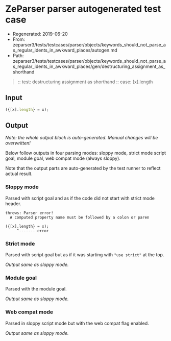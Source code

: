 # ZeParser parser autogenerated test case

- Regenerated: 2019-06-20
- From: zeparser3/tests/testcases/parser/objects/keywords_should_not_parse_as_regular_idents_in_awkward_places/autogen.md
- Path: zeparser3/tests/testcases/parser/objects/keywords_should_not_parse_as_regular_idents_in_awkward_places/gen/destructuring_assignment_as_shorthand

> :: test: destructuring assignment as shorthand
> :: case: [x].length

## Input


`````js
({[x].length} = x);
`````

## Output

_Note: the whole output block is auto-generated. Manual changes will be overwritten!_

Below follow outputs in four parsing modes: sloppy mode, strict mode script goal, module goal, web compat mode (always sloppy).

Note that the output parts are auto-generated by the test runner to reflect actual result.

### Sloppy mode

Parsed with script goal and as if the code did not start with strict mode header.

`````
throws: Parser error!
  A computed property name must be followed by a colon or paren

({[x].length} = x);
     ^------- error
`````

### Strict mode

Parsed with script goal but as if it was starting with `"use strict"` at the top.

_Output same as sloppy mode._

### Module goal

Parsed with the module goal.

_Output same as sloppy mode._

### Web compat mode

Parsed in sloppy script mode but with the web compat flag enabled.

_Output same as sloppy mode._
